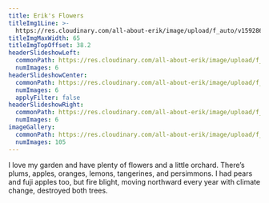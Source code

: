 ```yaml
---
title: Erik's Flowers
titleImg1Line: >-
  https://res.cloudinary.com/all-about-erik/image/upload/f_auto/v1592864793/Archives/06.%20Eriks%20Flowers/eriks_flowers.png
titleImgMaxWidth: 65
titleImgTopOffset: 38.2
headerSlideshowLeft:
  commonPath: https://res.cloudinary.com/all-about-erik/image/upload/f_auto/v1592864785/Archives/06.%20Eriks%20Flowers/header-slideshows/1.%20left/eriks-flowers_slideshow-left_
  numImages: 6
headerSlideshowCenter:
  commonPath: https://res.cloudinary.com/all-about-erik/image/upload/f_auto/v1592864786/Archives/06.%20Eriks%20Flowers/header-slideshows/2.%20center/eriks-flowers_slideshow-center_
  numImages: 6
  applyFilter: false
headerSlideshowRight:
  commonPath: https://res.cloudinary.com/all-about-erik/image/upload/f_auto/v1592864788/Archives/06.%20Eriks%20Flowers/header-slideshows/3.%20right/eriks-flowers_slideshow-right_
  numImages: 6
imageGallery:
  commonPath: https://res.cloudinary.com/all-about-erik/image/upload/f_auto/v1592864840/Archives/06.%20Eriks%20Flowers/gallery/eriks-flowers_gallery-img_
  numImages: 105
---
```

I love my garden and have plenty of flowers and a little orchard. There’s plums, apples, oranges, lemons, tangerines, and persimmons. I had pears and fuji apples too, but fire blight, moving northward every year with climate change, destroyed both trees.